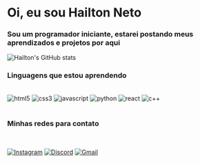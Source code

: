 # Oi, eu sou Hailton Neto
### Sou um programador iniciante, estarei postando meus aprendizados e projetos por aqui

![Hailton's GitHub stats](https://github-readme-stats.vercel.app/api?username=hailtonneto&show_icons=true&theme=dracula)

### Linguagens que estou aprendendo

<div style="display: inline_block"><br/>
    <img align="center" alt="html5" src="https://img.shields.io/badge/HTML5-E34F26?style=for-the-badge&logo=html5&logoColor=white">
    <img align="center" alt="css3" src="https://img.shields.io/badge/CSS3-1572B6?style=for-the-badge&logo=css3&logoColor=white">
    <img align="center" alt="javascript" src="https://img.shields.io/badge/JavaScript-F7DF1E?style=for-the-badge&logo=javascript&logoColor=black">
    <img align="center" alt="python" src="https://img.shields.io/badge/Python-3776AB?style=for-the-badge&logo=python&logoColor=white">
    <img align="center" alt="react" src="https://img.shields.io/badge/React-20232A?style=for-the-badge&logo=react&logoColor=61DAFB">
    <img align="center" alt="c++" src="https://img.shields.io/badge/C%2B%2B-00599C?style=for-the-badge&logo=c%2B%2B&logoColor=white">
</div style="display: inline_block"><br/>

### Minhas redes para contato

<div style="display: inline_block"><br/>

[![Instagram](https://img.shields.io/badge/Instagram-E4405F?style=for-the-badge&logo=instagram&logoColor=white)](https://www.instagram.com/_neto.melo/)
[![Discord](https://img.shields.io/badge/Discord-7289DA?style=for-the-badge&logo=discord&logoColor=white
)](https://discord.gg/qABjG93s7A)
[![Gmail](https://img.shields.io/badge/Gmail-D14836?style=for-the-badge&logo=gmail&logoColor=white)](mailto:neto.lima.tricolor@gmail.com)

</div>
